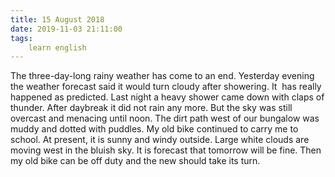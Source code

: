 ```yaml
---
title: 15 August 2018
date: 2019-11-03 21:11:00
tags:
    learn english
---
```

The three-day-long rainy weather has come
to an end. Yesterday evening the weather forecast said it would turn cloudy
after showering. It  has really happened as predicted. Last night a heavy shower
came down with claps of thunder. After daybreak it did not rain any more. But the
sky was still overcast and menacing until noon. The dirt path west of our
bungalow was muddy and dotted with puddles. My old bike continued to carry me
to school. At present, it is sunny and windy outside. Large white clouds are
moving west in the bluish sky. It is forecast that tomorrow will be fine. Then my
old bike can be off duty and the new should take its turn.  